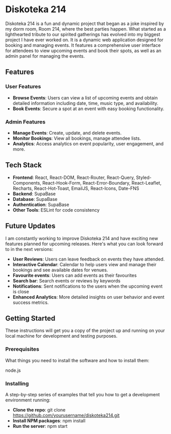 # Diskoteka 214

Diskoteka 214 is a fun and dynamic project that began as a joke inspired by my dorm room, Room 214, where the best parties happen. What started as a lighthearted tribute to our spirited gatherings has evolved into my biggest project I have ever worked on.
It is a dynamic web application designed for booking and managing events. It features a comprehensive user interface for attendees to view upcoming events and book their spots, as well as an admin panel for managing the events. 

## Features

### User Features
- **Browse Events**: Users can view a list of upcoming events and obtain detailed information including date, time, music type, and availability.
- **Book Events**: Secure a spot at an event with easy booking functionality.

### Admin Features
- **Manage Events**: Create, update, and delete events.
- **Monitor Bookings**: View all bookings, manage attendee lists.
- **Analytics**: Access analytics on event popularity, user engagement, and more.

## Tech Stack

- **Frontend**: React, React-DOM, React-Router, React-Query, Styled-Components, React-Hook-Form, React-Error-Boundary, React-Leaflet, Recharts, React-Hot-Toast, EmailJS, React-Icons, Date-FNS 
- **Backend**: SupaBase
- **Database**: SupaBase
- **Authentication**: SupaBase
- **Other Tools**: ESLint for code consistency

## Future Updates

I am constantly working to improve Diskoteka 214 and have exciting new features planned for upcoming releases. Here's what you can look forward to in the next versions:

- **User Reviews**: Users can leave feedback on events they have attended.
- **Interactive Calendar**: Calendar to help users view and manage their bookings and see available dates for venues.
- **Favourite events**: Users can add events as their favourites
- **Search bar**: Search events or reviews by keywords
- **Notifications**: Sent notifications to the users when the upcoming event is close
- **Enhanced Analytics**: More detailed insights on user behavior and event success metrics.

## Getting Started

These instructions will get you a copy of the project up and running on your local machine for development and testing purposes.

### Prerequisites

What things you need to install the software and how to install them:

node.js

### Installing

A step-by-step series of examples that tell you how to get a development environment running:

- **Clone the repo**: git clone https://github.com/yourusername/diskoteka214.git
- **Install NPM packages**: npm install
- **Run the server**: npm start
